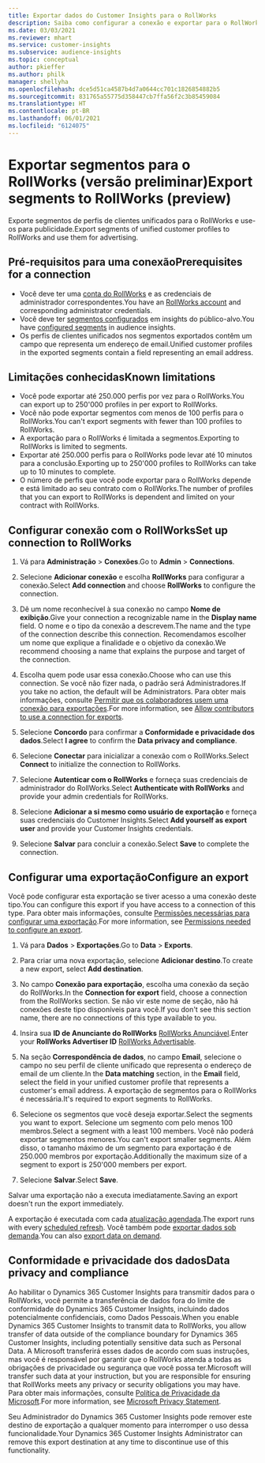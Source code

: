 ```yaml
---
title: Exportar dados do Customer Insights para o RollWorks
description: Saiba como configurar a conexão e exportar para o RollWorks.
ms.date: 03/03/2021
ms.reviewer: mhart
ms.service: customer-insights
ms.subservice: audience-insights
ms.topic: conceptual
author: pkieffer
ms.author: philk
manager: shellyha
ms.openlocfilehash: dce5d51ca4587b4d7a0644cc701c1826854882b5
ms.sourcegitcommit: 831765a55775d358447cb7ffa56f2c3b85459084
ms.translationtype: HT
ms.contentlocale: pt-BR
ms.lasthandoff: 06/01/2021
ms.locfileid: "6124075"
---
```

# <a name="export-segments-to-rollworks-preview"></a><span data-ttu-id="4a3c7-103">Exportar segmentos para o RollWorks (versão preliminar)</span><span class="sxs-lookup"><span data-stu-id="4a3c7-103">Export segments to RollWorks (preview)</span></span>

<span data-ttu-id="4a3c7-104">Exporte segmentos de perfis de clientes unificados para o RollWorks e use-os para publicidade.</span><span class="sxs-lookup"><span data-stu-id="4a3c7-104">Export segments of unified customer profiles to RollWorks and use them for advertising.</span></span> 

## <a name="prerequisites-for-a-connection"></a><span data-ttu-id="4a3c7-105">Pré-requisitos para uma conexão</span><span class="sxs-lookup"><span data-stu-id="4a3c7-105">Prerequisites for a connection</span></span>

-   <span data-ttu-id="4a3c7-106">Você deve ter uma [conta do RollWorks](https://www.rollworks.com/) e as credenciais de administrador correspondentes.</span><span class="sxs-lookup"><span data-stu-id="4a3c7-106">You have an [RollWorks account](https://www.rollworks.com/) and corresponding administrator credentials.</span></span>
-   <span data-ttu-id="4a3c7-107">Você deve ter [segmentos configurados](segments.md) em insights do público-alvo.</span><span class="sxs-lookup"><span data-stu-id="4a3c7-107">You have [configured segments](segments.md) in audience insights.</span></span>
-   <span data-ttu-id="4a3c7-108">Os perfis de clientes unificados nos segmentos exportados contêm um campo que representa um endereço de email.</span><span class="sxs-lookup"><span data-stu-id="4a3c7-108">Unified customer profiles in the exported segments contain a field representing an email address.</span></span>

## <a name="known-limitations"></a><span data-ttu-id="4a3c7-109">Limitações conhecidas</span><span class="sxs-lookup"><span data-stu-id="4a3c7-109">Known limitations</span></span>

- <span data-ttu-id="4a3c7-110">Você pode exportar até 250.000 perfis por vez para o RollWorks.</span><span class="sxs-lookup"><span data-stu-id="4a3c7-110">You can export up to 250'000 profiles in per export to RollWorks.</span></span>
- <span data-ttu-id="4a3c7-111">Você não pode exportar segmentos com menos de 100 perfis para o RollWorks.</span><span class="sxs-lookup"><span data-stu-id="4a3c7-111">You can't export segments with fewer than 100 profiles to RollWorks.</span></span> 
- <span data-ttu-id="4a3c7-112">A exportação para o RollWorks é limitada a segmentos.</span><span class="sxs-lookup"><span data-stu-id="4a3c7-112">Exporting to RollWorks is limited to segments.</span></span>
- <span data-ttu-id="4a3c7-113">Exportar até 250.000 perfis para o RollWorks pode levar até 10 minutos para a conclusão.</span><span class="sxs-lookup"><span data-stu-id="4a3c7-113">Exporting up to 250'000 profiles to RollWorks can take up to 10 minutes to complete.</span></span> 
- <span data-ttu-id="4a3c7-114">O número de perfis que você pode exportar para o RollWorks depende e está limitado ao seu contrato com o RollWorks.</span><span class="sxs-lookup"><span data-stu-id="4a3c7-114">The number of profiles that you can export to RollWorks is dependent and limited on your contract with RollWorks.</span></span>

## <a name="set-up-connection-to-rollworks"></a><span data-ttu-id="4a3c7-115">Configurar conexão com o RollWorks</span><span class="sxs-lookup"><span data-stu-id="4a3c7-115">Set up connection to RollWorks</span></span>

1. <span data-ttu-id="4a3c7-116">Vá para **Administração** > **Conexões**.</span><span class="sxs-lookup"><span data-stu-id="4a3c7-116">Go to **Admin** > **Connections**.</span></span>

1. <span data-ttu-id="4a3c7-117">Selecione **Adicionar conexão** e escolha **RollWorks** para configurar a conexão.</span><span class="sxs-lookup"><span data-stu-id="4a3c7-117">Select **Add connection** and choose **RollWorks** to configure the connection.</span></span>

1. <span data-ttu-id="4a3c7-118">Dê um nome reconhecível à sua conexão no campo **Nome de exibição**.</span><span class="sxs-lookup"><span data-stu-id="4a3c7-118">Give your connection a recognizable name in the **Display name** field.</span></span> <span data-ttu-id="4a3c7-119">O nome e o tipo da conexão a descrevem.</span><span class="sxs-lookup"><span data-stu-id="4a3c7-119">The name and the type of the connection describe this connection.</span></span> <span data-ttu-id="4a3c7-120">Recomendamos escolher um nome que explique a finalidade e o objetivo da conexão.</span><span class="sxs-lookup"><span data-stu-id="4a3c7-120">We recommend choosing a name that explains the purpose and target of the connection.</span></span>

1. <span data-ttu-id="4a3c7-121">Escolha quem pode usar essa conexão.</span><span class="sxs-lookup"><span data-stu-id="4a3c7-121">Choose who can use this connection.</span></span> <span data-ttu-id="4a3c7-122">Se você não fizer nada, o padrão será Administradores.</span><span class="sxs-lookup"><span data-stu-id="4a3c7-122">If you take no action, the default will be Administrators.</span></span> <span data-ttu-id="4a3c7-123">Para obter mais informações, consulte [Permitir que os colaboradores usem uma conexão para exportações](connections.md#allow-contributors-to-use-a-connection-for-exports).</span><span class="sxs-lookup"><span data-stu-id="4a3c7-123">For more information, see [Allow contributors to use a connection for exports](connections.md#allow-contributors-to-use-a-connection-for-exports).</span></span>

1. <span data-ttu-id="4a3c7-124">Selecione **Concordo** para confirmar a **Conformidade e privacidade dos dados**.</span><span class="sxs-lookup"><span data-stu-id="4a3c7-124">Select **I agree** to confirm the **Data privacy and compliance**.</span></span>

1. <span data-ttu-id="4a3c7-125">Selecione **Conectar** para inicializar a conexão com o RollWorks.</span><span class="sxs-lookup"><span data-stu-id="4a3c7-125">Select **Connect** to initialize the connection to RollWorks.</span></span>

1. <span data-ttu-id="4a3c7-126">Selecione **Autenticar com o RollWorks** e forneça suas credenciais de administrador do RollWorks.</span><span class="sxs-lookup"><span data-stu-id="4a3c7-126">Select **Authenticate with RollWorks** and provide your admin credentials for RollWorks.</span></span>

1. <span data-ttu-id="4a3c7-127">Selecione **Adicionar a si mesmo como usuário de exportação** e forneça suas credenciais do Customer Insights.</span><span class="sxs-lookup"><span data-stu-id="4a3c7-127">Select **Add yourself as export user** and provide your Customer Insights credentials.</span></span>

1. <span data-ttu-id="4a3c7-128">Selecione **Salvar** para concluir a conexão.</span><span class="sxs-lookup"><span data-stu-id="4a3c7-128">Select **Save** to complete the connection.</span></span>

## <a name="configure-an-export"></a><span data-ttu-id="4a3c7-129">Configurar uma exportação</span><span class="sxs-lookup"><span data-stu-id="4a3c7-129">Configure an export</span></span>

<span data-ttu-id="4a3c7-130">Você pode configurar esta exportação se tiver acesso a uma conexão deste tipo.</span><span class="sxs-lookup"><span data-stu-id="4a3c7-130">You can configure this export if you have access to a connection of this type.</span></span> <span data-ttu-id="4a3c7-131">Para obter mais informações, consulte [Permissões necessárias para configurar uma exportação](export-destinations.md#set-up-a-new-export).</span><span class="sxs-lookup"><span data-stu-id="4a3c7-131">For more information, see [Permissions needed to configure an export](export-destinations.md#set-up-a-new-export).</span></span>

1. <span data-ttu-id="4a3c7-132">Vá para **Dados** > **Exportações**.</span><span class="sxs-lookup"><span data-stu-id="4a3c7-132">Go to **Data** > **Exports**.</span></span>

1. <span data-ttu-id="4a3c7-133">Para criar uma nova exportação, selecione **Adicionar destino**.</span><span class="sxs-lookup"><span data-stu-id="4a3c7-133">To create a new export, select **Add destination**.</span></span>

1. <span data-ttu-id="4a3c7-134">No campo **Conexão para exportação**, escolha uma conexão da seção do RollWorks.</span><span class="sxs-lookup"><span data-stu-id="4a3c7-134">In the **Connection for export** field, choose a connection from the RollWorks section.</span></span> <span data-ttu-id="4a3c7-135">Se não vir este nome de seção, não há conexões deste tipo disponíveis para você.</span><span class="sxs-lookup"><span data-stu-id="4a3c7-135">If you don't see this section name, there are no connections of this type available to you.</span></span>

1. <span data-ttu-id="4a3c7-136">Insira sua **ID de Anunciante do RollWorks** [RollWorks Anunciável](https://help.adroll.com/hc/articles/212011838-Advertiser-Profiles).</span><span class="sxs-lookup"><span data-stu-id="4a3c7-136">Enter your **RollWorks Advertiser ID** [RollWorks Advertisable](https://help.adroll.com/hc/articles/212011838-Advertiser-Profiles).</span></span>

3. <span data-ttu-id="4a3c7-137">Na seção **Correspondência de dados**, no campo **Email**, selecione o campo no seu perfil de cliente unificado que representa o endereço de email de um cliente.</span><span class="sxs-lookup"><span data-stu-id="4a3c7-137">In the **Data matching** section, in the **Email** field, select the field in your unified customer profile that represents a customer's email address.</span></span> <span data-ttu-id="4a3c7-138">A exportação de segmentos para o RollWorks é necessária.</span><span class="sxs-lookup"><span data-stu-id="4a3c7-138">It's required to export segments to RollWorks.</span></span>

1. <span data-ttu-id="4a3c7-139">Selecione os segmentos que você deseja exportar.</span><span class="sxs-lookup"><span data-stu-id="4a3c7-139">Select the segments you want to export.</span></span> <span data-ttu-id="4a3c7-140">Selecione um segmento com pelo menos 100 membros.</span><span class="sxs-lookup"><span data-stu-id="4a3c7-140">Select a segment with a least 100 members.</span></span> <span data-ttu-id="4a3c7-141">Você não poderá exportar segmentos menores.</span><span class="sxs-lookup"><span data-stu-id="4a3c7-141">You can't export smaller segments.</span></span> <span data-ttu-id="4a3c7-142">Além disso, o tamanho máximo de um segmento para exportação é de 250.000 membros por exportação.</span><span class="sxs-lookup"><span data-stu-id="4a3c7-142">Additionally the maximum size of a segment to export is 250'000 members per export.</span></span> 

1. <span data-ttu-id="4a3c7-143">Selecione **Salvar**.</span><span class="sxs-lookup"><span data-stu-id="4a3c7-143">Select **Save**.</span></span>

<span data-ttu-id="4a3c7-144">Salvar uma exportação não a executa imediatamente.</span><span class="sxs-lookup"><span data-stu-id="4a3c7-144">Saving an export doesn't run the export immediately.</span></span>

<span data-ttu-id="4a3c7-145">A exportação é executada com cada [atualização agendada](system.md#schedule-tab).</span><span class="sxs-lookup"><span data-stu-id="4a3c7-145">The export runs with every [scheduled refresh](system.md#schedule-tab).</span></span> <span data-ttu-id="4a3c7-146">Você também pode [exportar dados sob demanda](export-destinations.md#run-exports-on-demand).</span><span class="sxs-lookup"><span data-stu-id="4a3c7-146">You can also [export data on demand](export-destinations.md#run-exports-on-demand).</span></span> 


## <a name="data-privacy-and-compliance"></a><span data-ttu-id="4a3c7-147">Conformidade e privacidade dos dados</span><span class="sxs-lookup"><span data-stu-id="4a3c7-147">Data privacy and compliance</span></span>

<span data-ttu-id="4a3c7-148">Ao habilitar o Dynamics 365 Customer Insights para transmitir dados para o RollWorks, você permite a transferência de dados fora do limite de conformidade do Dynamics 365 Customer Insights, incluindo dados potencialmente confidenciais, como Dados Pessoais.</span><span class="sxs-lookup"><span data-stu-id="4a3c7-148">When you enable Dynamics 365 Customer Insights to transmit data to RollWorks, you allow transfer of data outside of the compliance boundary for Dynamics 365 Customer Insights, including potentially sensitive data such as Personal Data.</span></span> <span data-ttu-id="4a3c7-149">A Microsoft transferirá esses dados de acordo com suas instruções, mas você é responsável por garantir que o RollWorks atenda a todas as obrigações de privacidade ou segurança que você possa ter.</span><span class="sxs-lookup"><span data-stu-id="4a3c7-149">Microsoft will transfer such data at your instruction, but you are responsible for ensuring that RollWorks meets any privacy or security obligations you may have.</span></span> <span data-ttu-id="4a3c7-150">Para obter mais informações, consulte [Política de Privacidade da Microsoft](https://go.microsoft.com/fwlink/?linkid=396732).</span><span class="sxs-lookup"><span data-stu-id="4a3c7-150">For more information, see [Microsoft Privacy Statement](https://go.microsoft.com/fwlink/?linkid=396732).</span></span>

<span data-ttu-id="4a3c7-151">Seu Administrador do Dynamics 365 Customer Insights pode remover este destino de exportação a qualquer momento para interromper o uso dessa funcionalidade.</span><span class="sxs-lookup"><span data-stu-id="4a3c7-151">Your Dynamics 365 Customer Insights Administrator can remove this export destination at any time to discontinue use of this functionality.</span></span>
